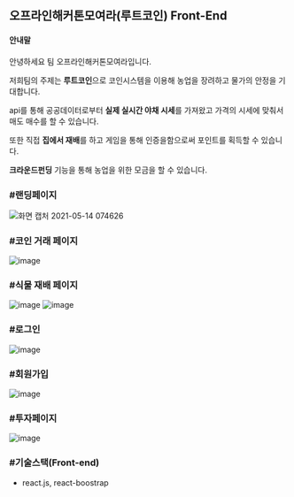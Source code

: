 ## 오프라인해커톤모여라(루트코인) Front-End

#### 안내말
안녕하세요 팀 오프라인해커톤모여라입니다.

저희팀의 주제는 **루트코인**으로 코인시스템을 이용해 농업을 장려하고 물가의 안정을 기대합니다.

api를 통해 공공데이터로부터 **실제 실시간 야채 시세**를 가져왔고 가격의 시세에 맞춰서 매도 매수를 할 수 있습니다.

또한 직접 **집에서 재배**를 하고 게임을 통해 인증을함으로써 포인트를 획득할 수 있습니다.

**크라운드펀딩** 기능을 통해 농업을 위한 모금을 할 수 있습니다.

### #랜딩페이지
![화면 캡처 2021-05-14 074626](https://user-images.githubusercontent.com/19369750/118196814-9b5c4700-b488-11eb-86d9-1a73ea5318ef.jpg)


### #코인 거래 페이지
![image](https://user-images.githubusercontent.com/19369750/118197058-23dae780-b489-11eb-9f63-e936a76f201c.png)


### #식물 재배 페이지
![image](https://user-images.githubusercontent.com/19369750/118197371-c3987580-b489-11eb-9a61-08829977ad4d.png)
![image](https://user-images.githubusercontent.com/19369750/118197972-f8f19300-b48a-11eb-8ddc-4cc0ccd4bbe7.png)


### #로그인
![image](https://user-images.githubusercontent.com/19369750/118197296-9ba91200-b489-11eb-8313-14c5ed6dfcc7.png)


### #회원가입
![image](https://user-images.githubusercontent.com/19369750/118197347-b8454a00-b489-11eb-9767-4595dea81996.png)


### #투자페이지
![image](https://user-images.githubusercontent.com/19369750/118198482-f3e11380-b48b-11eb-9d3b-9fc8fef0e296.png)


### #기술스택(Front-end)
- react.js, react-boostrap
